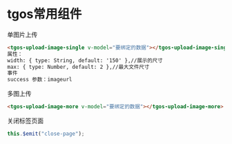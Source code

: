 # tgos常用组件

单图片上传

```html
<tgos-upload-image-single v-model="要绑定的数据"></tgos-upload-image-single>
属性：
width: { type: String, default: '150' },//展示的尺寸
max: { type: Number, default: 2 },//最大文件尺寸
事件
success 参数：imageurl
```

多图上传

```html
<tgos-upload-image-more v-model="要绑定的数据"></tgos-upload-image-more>
```

关闭标签页面

```javascript
this.$emit("close-page");
```

